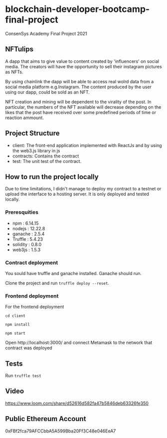 # blockchain-developer-bootcamp-final-project

ConsenSys Academy Final Project 2021

## NFTulips

A dapp that aims to give value to content created by 'influencers' on social media. The creators will have the opportunity to sell their instagram pictures as NFTs.

By using chainlink the dapp will be able to access real wolrd data from a social media platform e.g.Instagram. The content produced by the user using our dapp, could be sold as an NFT. 

NFT creation and mining will be dependent to the virality of the post. In particular, the numbers of the NFT available will decrease depending on the likes that the post have received over some predefined periods of time or reaction ammount.

## Project Structure
* client: The front-end application implemented with ReactJs and by using the web3.js library in js
* contracts: Contains the contract
* test: The unit test of the contract.

## How to run the project locally

Due to time limitations, I didn't manage to deploy my contract to a testnet or upload the interface to a hosting server. It is only deployed and tested locally.

### Preresquities

* npm : 6.14.15
* nodejs : 12.22.8
* ganache : 2.5.4
* Truffle : 5.4.23
* solidity : 0.8.0
* web3js : 1.5.3

### Contract deployment

You sould have truffle and ganache installed. Ganache should run.

Clone the project and run ```truffle deploy --reset```. 

### Frontend deployment

For the frontend deployment

```cd client```

```npm install```

```npm start```

Open http://localhost:3000/
and connect Metamask to the network that contract was deployed

## Tests

Run 
```truffle test```

## Video

https://www.loom.com/share/d52616d582fa47b5846deb63326fe350

## Public Ethereum Account
0xFBf2fca79AFCCbbA5A599Bba20Ff3C48e046EeA7